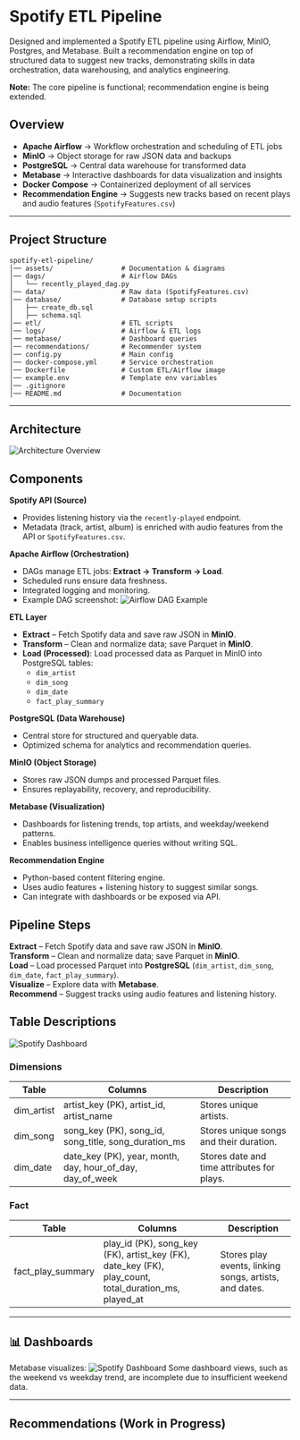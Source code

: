 # Spotify ETL Pipeline

Designed and implemented a Spotify ETL pipeline using Airflow, MinIO, Postgres, and Metabase. Built a recommendation engine on top of structured data to suggest new tracks, demonstrating skills in data orchestration, data warehousing, and analytics engineering.

**Note:** The core pipeline is functional; recommendation engine is being extended.

## Overview

- **Apache Airflow** → Workflow orchestration and scheduling of ETL jobs
- **MinIO** → Object storage for raw JSON data and backups
- **PostgreSQL** → Central data warehouse for transformed data
- **Metabase** → Interactive dashboards for data visualization and insights
- **Docker Compose** → Containerized deployment of all services
- **Recommendation Engine** → Suggests new tracks based on recent plays and audio features (`SpotifyFeatures.csv`)

---

## Project Structure

```
spotify-etl-pipeline/
│── assets/                 # Documentation & diagrams
│── dags/                   # Airflow DAGs
│   └── recently_played_dag.py
│── data/                   # Raw data (SpotifyFeatures.csv)
│── database/               # Database setup scripts
│   ├── create_db.sql
│   ├── schema.sql
│── etl/                    # ETL scripts
│── logs/                   # Airflow & ETL logs
│── metabase/               # Dashboard queries
│── recommendations/        # Recommender system
│── config.py               # Main config
│── docker-compose.yml      # Service orchestration
│── Dockerfile              # Custom ETL/Airflow image
│── example.env             # Template env variables
│── .gitignore
│── README.md               # Documentation
```

---

## Architecture

![Architecture Overview](assets/architecture_overview.png)

## Components

**Spotify API (Source)**

- Provides listening history via the `recently-played` endpoint.
- Metadata (track, artist, album) is enriched with audio features from the API or `SpotifyFeatures.csv`.

**Apache Airflow (Orchestration)**

- DAGs manage ETL jobs: **Extract → Transform → Load**.
- Scheduled runs ensure data freshness.
- Integrated logging and monitoring.
- Example DAG screenshot:
  ![Airflow DAG Example](assets/recently_played_dag-graph.png)

**ETL Layer**

- **Extract** – Fetch Spotify data and save raw JSON in **MinIO**.
- **Transform** – Clean and normalize data; save Parquet in **MinIO**.
- **Load (Processed)**: Load processed data as Parquet in MinIO into PostgreSQL tables:
  - `dim_artist`
  - `dim_song`
  - `dim_date`
  - `fact_play_summary`

**PostgreSQL (Data Warehouse)**

- Central store for structured and queryable data.
- Optimized schema for analytics and recommendation queries.

**MinIO (Object Storage)**

- Stores raw JSON dumps and processed Parquet files.
- Ensures replayability, recovery, and reproducibility.

**Metabase (Visualization)**

- Dashboards for listening trends, top artists, and weekday/weekend patterns.
- Enables business intelligence queries without writing SQL.

**Recommendation Engine**

- Python-based content filtering engine.
- Uses audio features + listening history to suggest similar songs.
- Can integrate with dashboards or be exposed via API.

## Pipeline Steps

**Extract** – Fetch Spotify data and save raw JSON in **MinIO**.  
**Transform** – Clean and normalize data; save Parquet in **MinIO**.  
**Load** – Load processed Parquet into **PostgreSQL** (`dim_artist`, `dim_song`, `dim_date`, `fact_play_summary`).  
**Visualize** – Explore data with **Metabase**.  
**Recommend** – Suggest tracks using audio features and listening history.

## Table Descriptions

![Spotify Dashboard](assets/schema.png)

### Dimensions

| Table      | Columns                                                   | Description                                |
| ---------- | --------------------------------------------------------- | ------------------------------------------ |
| dim_artist | artist_key (PK), artist_id, artist_name                   | Stores unique artists.                     |
| dim_song   | song_key (PK), song_id, song_title, song_duration_ms      | Stores unique songs and their duration.    |
| dim_date   | date_key (PK), year, month, day, hour_of_day, day_of_week | Stores date and time attributes for plays. |

### Fact

| Table             | Columns                                                                                               | Description                                            |
| ----------------- | ----------------------------------------------------------------------------------------------------- | ------------------------------------------------------ |
| fact_play_summary | play_id (PK), song_key (FK), artist_key (FK), date_key (FK), play_count, total_duration_ms, played_at | Stores play events, linking songs, artists, and dates. |

---

<!-- ## Setup

### 1️ Clone

```bash
git clone https://github.com/thuythanh04/spotify-etl-pipeline.git
cd spotify-etl-pipeline
```

### 2 Configure Environment

```bash
cp example.env .env
```

Fill in:

- Spotify API credentials
- Postgres connection
- Metabase configs -->

## 📊 Dashboards

Metabase visualizes:
![Spotify Dashboard](assets/dashboard.jpg)
Some dashboard views, such as the weekend vs weekday trend, are incomplete due to insufficient weekend data.

---

## Recommendations (Work in Progress)
